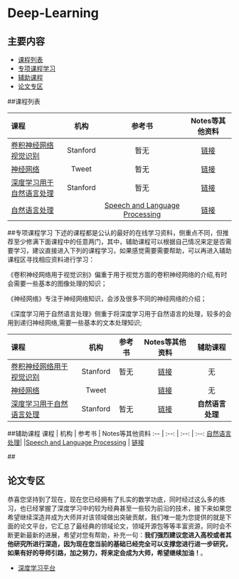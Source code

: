 # Deep-Learning

## 主要内容
   
- [课程列表](#curriculum)
- [专项课程学习](#special_course_learning)
- [辅助课程](#auxiliary_course)
- [论文专区](#papers_reading)

##课程列表

课程 | 机构 | 参考书 | Notes等其他资料
:-- | :--: | :--: | :--:
[卷积神经网络视觉识别](https://www.youtube.com/watch?v=g-PvXUjD6qg&list=PLlJy-eBtNFt6EuMxFYRiNRS07MCWN5UIA)| Stanford | 暂无 |  [链接](http://cs231n.stanford.edu/syllabus.html)
[神经网络](https://www.youtube.com/watch?v=SGZ6BttHMPw&list=PL6Xpj9I5qXYEcOhn7TqghAJ6NAPrNmUBH)| Tweet | 暂无 |[链接](http://info.usherbrooke.ca/hlarochelle/neural_networks/content.html)
[深度学习用于自然语言处理](https://www.youtube.com/watch?v=kZteabVD8sU&list=PLCJlDcMjVoEdtem5GaohTC1o9HTTFtK7_&index=1)| Stanford |暂无 |[链接](http://cs224d.stanford.edu/syllabus.html)
[自然语言处理](https://suclass.stanford.edu/courses/Engineering/CS224N/Fall2015/about)| |[Speech and Language Processing](https://www.amazon.de/o/ASIN/0131873210/) | [链接](http://www.stanford.edu/class/cs224n/syllabus.shtml)


##专项课程学习
  下述的课程都是公认的最好的在线学习资料，侧重点不同，但推荐至少修满下面课程中的任意两门，其中，辅助课程可以根据自己情况来定是否需要学习，建议直接进入下列的课程学习，如果感觉需要需要帮助，可以再进入辅助课程区寻找相应资料进行学习：

  《卷积神经网络用于视觉识别》偏重于用于视觉方面的卷积神经网络的介绍,有时会需要一些基本的图像处理的知识；
  
  《神经网络》专注于神经网络知识，会涉及很多不同的神经网络的介绍；
  
  《深度学习用于自然语言处理》侧重于将深度学习用于自然语言的处理，较多的会用到递归神经网络,需要一些基本的文本处理知识;

课程 | 机构 | 参考书 | Notes等其他资料 | 辅助课程
:-- | :--: | :--: | :--: | :--:
[卷积神经网络用于视觉识别](https://www.youtube.com/watch?v=g-PvXUjD6qg&list=PLlJy-eBtNFt6EuMxFYRiNRS07MCWN5UIA)| Stanford | 暂无 |  [链接](http://cs231n.stanford.edu/syllabus.html) | 无
[神经网络](https://www.youtube.com/watch?v=SGZ6BttHMPw&list=PL6Xpj9I5qXYEcOhn7TqghAJ6NAPrNmUBH)| Tweet | |[链接](http://info.usherbrooke.ca/hlarochelle/neural_networks/content.html) | 无
[深度学习用于自然语言处理](https://www.youtube.com/watch?v=kZteabVD8sU&list=PLCJlDcMjVoEdtem5GaohTC1o9HTTFtK7_&index=1)| Stanford |暂无 |[链接](http://cs224d.stanford.edu/syllabus.html) | **自然语言处理**


##辅助课程
课程 | 机构 | 参考书 | Notes等其他资料 
:-- | :--: | :--: | :--:
[自然语言处理](https://suclass.stanford.edu/courses/Engineering/CS224N/Fall2015/about)| |[Speech and Language Processing](https://www.amazon.de/o/ASIN/0131873210/) | [链接](http://www.stanford.edu/class/cs224n/syllabus.shtml)


##<h2 id="papers_reading">论文专区</h2>
  恭喜您坚持到了现在，现在您已经拥有了扎实的数学功底，同时经过这么多的练习，也已经掌握了深度学习中的较为经典甚至一些较为前沿的技术，接下来如果您希望继续深造并成为大师并对该领域做出突破贡献，我们唯一能为您提供的就是下面的论文平台，它汇总了最经典的领域论文，领域开源包等等丰富资源，同时会不断更新最新的进展，希望对您有帮助，补充一句：**我们强烈建议您进入高校或者其他研究所进行深造，因为现在您当前的基础已经完全可以支撑您进行进一步研究，如果有好的导师引路，加之努力，将来定会成为大师，希望继续加油！**。

- [深度学习平台](https://github.com/ChristosChristofidis/awesome-deep-learning)



